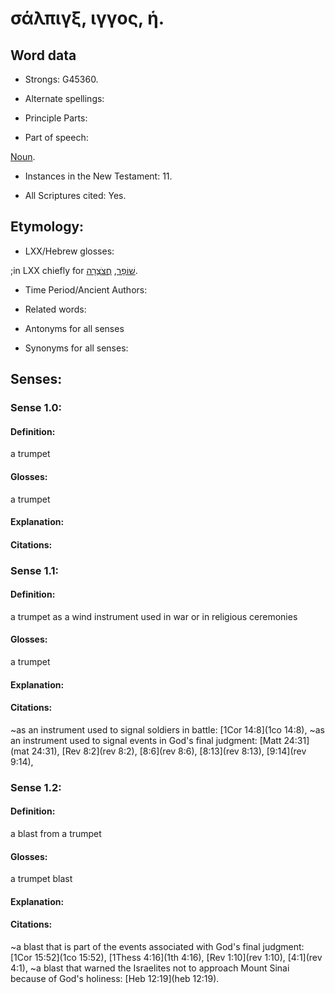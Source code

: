 # σάλπιγξ, ιγγος, ἡ. 

<!-- Status: S2=NeedsReview -->
<!-- Lexica used for edits: BDAG LN FFM BN LSJM MM   -->

## Word data

* Strongs: G45360.

* Alternate spellings:


* Principle Parts: 


* Part of speech: 

[Noun](http://ugg.readthedocs.io/en/latest/noun.html).

* Instances in the New Testament: 11.

* All Scriptures cited: Yes.

## Etymology: 


* LXX/Hebrew glosses: 

;in LXX chiefly for [שׁוֹפָר](//en-uhal/H7782), [חֲצֹצְרָה](//en-uhal/H2689).

* Time Period/Ancient Authors: 


* Related words: 

* Antonyms for all senses

* Synonyms for all senses: 


## Senses: 

### Sense  1.0: 

#### Definition: 

a trumpet 

#### Glosses: 

a trumpet

#### Explanation: 


#### Citations: 

### Sense  1.1: 

#### Definition: 

a trumpet as a wind instrument used in war or in religious ceremonies

#### Glosses: 

a trumpet

#### Explanation: 


#### Citations: 

~as an instrument used to signal soldiers in battle: [1Cor 14:8](1co 14:8), 
~as an instrument used to signal events in God's final judgment: [Matt 24:31](mat 24:31), [Rev 8:2](rev 8:2), [8:6](rev 8:6), [8:13](rev 8:13), [9:14](rev 9:14), 

### Sense  1.2: 

#### Definition: 

a blast from a trumpet

#### Glosses: 

a trumpet blast

#### Explanation: 


#### Citations: 

~a blast that is part of the events associated with God's final judgment: [1Cor 15:52](1co 15:52), [1Thess 4:16](1th 4:16), [Rev 1:10](rev 1:10), [4:1](rev 4:1),
~a blast that warned the Israelites not to approach Mount Sinai because of God's holiness: [Heb 12:19](heb 12:19). 